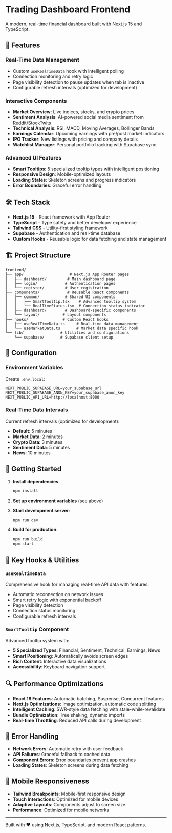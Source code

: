 # Trading Dashboard Frontend

A modern, real-time financial dashboard built with Next.js 15 and TypeScript.

## 🚀 Features

### **Real-Time Data Management**
- Custom `useRealTimeData` hook with intelligent polling
- Connection monitoring and retry logic
- Page visibility detection to pause updates when tab is inactive
- Configurable refresh intervals (optimized for development)

### **Interactive Components**
- **Market Overview**: Live indices, stocks, and crypto prices
- **Sentiment Analysis**: AI-powered social media sentiment from Reddit/StockTwits
- **Technical Analysis**: RSI, MACD, Moving Averages, Bollinger Bands
- **Earnings Calendar**: Upcoming earnings with pre/post market indicators
- **IPO Tracker**: New listings with pricing and company details
- **Watchlist Manager**: Personal portfolio tracking with Supabase sync

### **Advanced UI Features**
- **Smart Tooltips**: 5 specialized tooltip types with intelligent positioning
- **Responsive Design**: Mobile-optimized layouts
- **Loading States**: Skeleton screens and progress indicators
- **Error Boundaries**: Graceful error handling

## 🛠️ Tech Stack

- **Next.js 15** - React framework with App Router
- **TypeScript** - Type safety and better developer experience
- **Tailwind CSS** - Utility-first styling framework
- **Supabase** - Authentication and real-time database
- **Custom Hooks** - Reusable logic for data fetching and state management

## 🏗️ Project Structure

```
frontend/
├── app/                    # Next.js App Router pages
│   ├── dashboard/         # Main dashboard page
│   ├── login/            # Authentication pages
│   └── register/         # User registration
├── components/            # Reusable React components
│   ├── common/           # Shared UI components
│   │   ├── SmartTooltip.tsx    # Advanced tooltip system
│   │   └── RealTimeStatus.tsx  # Connection status indicator
│   ├── dashboard/        # Dashboard-specific components
│   └── layout/          # Layout components
├── hooks/               # Custom React hooks
│   ├── useRealTimeData.ts     # Real-time data management
│   └── useMarketData.ts       # Market data specific hook
└── lib/                # Utilities and configurations
    └── supabase/       # Supabase client setup
```

## 🔧 Configuration

### Environment Variables

Create `.env.local`:
```env
NEXT_PUBLIC_SUPABASE_URL=your_supabase_url
NEXT_PUBLIC_SUPABASE_ANON_KEY=your_supabase_anon_key
NEXT_PUBLIC_API_URL=http://localhost:8000
```

### Real-Time Data Intervals

Current refresh intervals (optimized for development):
- **Default**: 5 minutes
- **Market Data**: 2 minutes
- **Crypto Data**: 3 minutes
- **Sentiment Data**: 5 minutes
- **News**: 10 minutes

## 🚦 Getting Started

1. **Install dependencies**:
   ```bash
   npm install
   ```

2. **Set up environment variables** (see above)

3. **Start development server**:
   ```bash
   npm run dev
   ```

4. **Build for production**:
   ```bash
   npm run build
   npm start
   ```

## 🎯 Key Hooks & Utilities

### `useRealTimeData`
Comprehensive hook for managing real-time API data with features:
- Automatic reconnection on network issues
- Smart retry logic with exponential backoff
- Page visibility detection
- Connection status monitoring
- Configurable refresh intervals

### `SmartTooltip` Component
Advanced tooltip system with:
- **5 Specialized Types**: Financial, Sentiment, Technical, Earnings, News
- **Smart Positioning**: Automatically avoids screen edges
- **Rich Content**: Interactive data visualizations
- **Accessibility**: Keyboard navigation support

## 🔍 Performance Optimizations

- **React 18 Features**: Automatic batching, Suspense, Concurrent features
- **Next.js Optimizations**: Image optimization, automatic code splitting
- **Intelligent Caching**: SWR-style data fetching with stale-while-revalidate
- **Bundle Optimization**: Tree shaking, dynamic imports
- **Real-time Throttling**: Reduced API calls during development

## 🐛 Error Handling

- **Network Errors**: Automatic retry with user feedback
- **API Failures**: Graceful fallback to cached data
- **Component Errors**: Error boundaries prevent app crashes
- **Loading States**: Skeleton screens during data fetching

## 📱 Mobile Responsiveness

- **Tailwind Breakpoints**: Mobile-first responsive design
- **Touch Interactions**: Optimized for mobile devices
- **Adaptive Layouts**: Components adjust to screen size
- **Performance**: Optimized for mobile networks

---

Built with ❤️ using Next.js, TypeScript, and modern React patterns.